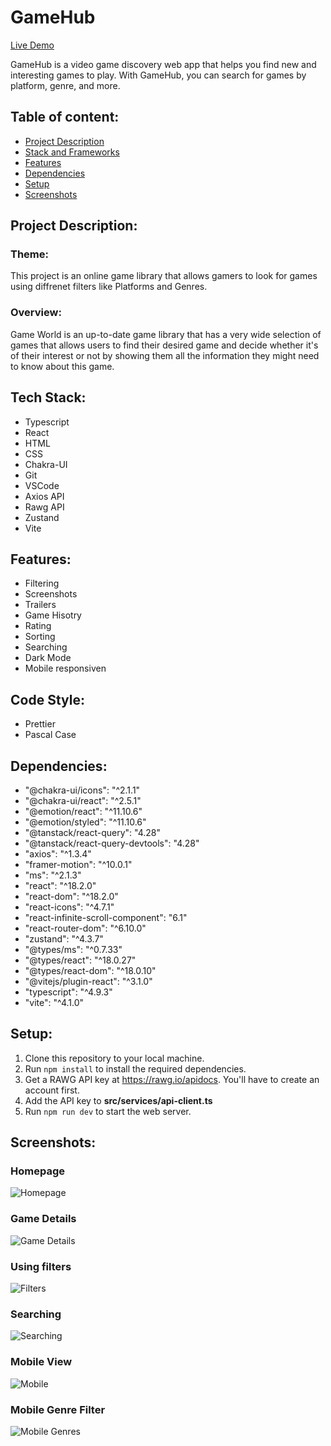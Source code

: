 # GameHub

[Live Demo](https://gameworld-v2.vercel.app/)

GameHub is a video game discovery web app that helps you find new and interesting games to play. With GameHub, you can search for games by platform, genre, and more.

## Table of content:

- [Project Description](#project-description)
- [Stack and Frameworks](#tech-stack)
- [Features](#features)
- [Dependencies](#dependencies)
- [Setup](#setup)
- [Screenshots](#screenshots)

## Project Description:

### Theme:

This project is an online game library that allows gamers to look for games using diffrenet filters like Platforms and Genres.

### Overview:

Game World is an up-to-date game library that has a very wide selection of games that allows users to find their desired game and decide whether it's of their interest or not by showing them all the information they might need to know about this game.

## Tech Stack:

- Typescript
- React
- HTML
- CSS
- Chakra-UI
- Git
- VSCode
- Axios API
- Rawg API
- Zustand
- Vite

## Features:

- Filtering
- Screenshots
- Trailers
- Game Hisotry
- Rating
- Sorting
- Searching
- Dark Mode
- Mobile responsiven

## Code Style:

- Prettier
- Pascal Case

## Dependencies:

- "@chakra-ui/icons": "^2.1.1"
- "@chakra-ui/react": "^2.5.1"
- "@emotion/react": "^11.10.6"
- "@emotion/styled": "^11.10.6"
- "@tanstack/react-query": "4.28"
- "@tanstack/react-query-devtools": "4.28"
- "axios": "^1.3.4"
- "framer-motion": "^10.0.1"
- "ms": "^2.1.3"
- "react": "^18.2.0"
- "react-dom": "^18.2.0"
- "react-icons": "^4.7.1"
- "react-infinite-scroll-component": "6.1"
- "react-router-dom": "^6.10.0"
- "zustand": "^4.3.7"
- "@types/ms": "^0.7.33"
- "@types/react": "^18.0.27"
- "@types/react-dom": "^18.0.10"
- "@vitejs/plugin-react": "^3.1.0"
- "typescript": "^4.9.3"
- "vite": "^4.1.0"

## Setup:

1. Clone this repository to your local machine.
2. Run `npm install` to install the required dependencies.
3. Get a RAWG API key at https://rawg.io/apidocs. You'll have to create an account first.
4. Add the API key to **src/services/api-client.ts**
5. Run `npm run dev` to start the web server.

## Screenshots:

### Homepage

![Homepage](src/assets/Screenshots/Homepage.png)

### Game Details

![Game Details](<src/assets/Screenshots/Game details.png>)

### Using filters

![Filters](src/assets/Screenshots/Multiple-filters.png)

### Searching

![Searching](src/assets/Screenshots/Searching.png)

### Mobile View

![Mobile](src/assets/Screenshots/Mobile.png)

### Mobile Genre Filter

![Mobile Genres](src/assets/Screenshots/Mobile-genre-filter.png)
